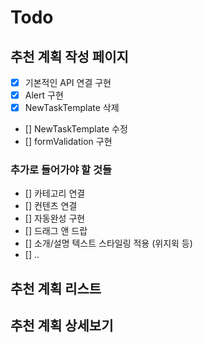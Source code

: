 # Todo

## 추천 계획 작성 페이지
- [x] 기본적인 API 연결 구현
- [x] Alert 구현
- [x] NewTaskTemplate 삭제
- [] NewTaskTemplate 수정
- [] formValidation 구현

### 추가로 들어가야 할 것들
- [] 카테고리 연결
- [] 컨텐츠 연결
- [] 자동완성 구현
- [] 드래그 앤 드랍
- [] 소개/설명 텍스트 스타일링 적용 (위지윅 등) 
- [] ..

## 추천 계획 리스트

## 추천 계획 상세보기